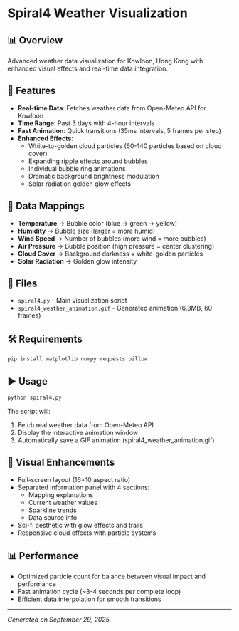 # Spiral4 Weather Visualization

## 📊 Overview
Advanced weather data visualization for Kowloon, Hong Kong with enhanced visual effects and real-time data integration.

## 🚀 Features
- **Real-time Data**: Fetches weather data from Open-Meteo API for Kowloon
- **Time Range**: Past 3 days with 4-hour intervals
- **Fast Animation**: Quick transitions (35ms intervals, 5 frames per step)
- **Enhanced Effects**:
  - White-to-golden cloud particles (60-140 particles based on cloud cover)
  - Expanding ripple effects around bubbles
  - Individual bubble ring animations
  - Dramatic background brightness modulation
  - Solar radiation golden glow effects

## 🎯 Data Mappings
- **Temperature** → Bubble color (blue → green → yellow)
- **Humidity** → Bubble size (larger = more humid)
- **Wind Speed** → Number of bubbles (more wind = more bubbles)
- **Air Pressure** → Bubble position (high pressure = center clustering)
- **Cloud Cover** → Background darkness + white-golden particles
- **Solar Radiation** → Golden glow intensity

## 📁 Files
- `spiral4.py` - Main visualization script
- `spiral4_weather_animation.gif` - Generated animation (6.3MB, 60 frames)

## 🛠️ Requirements
```bash
pip install matplotlib numpy requests pillow
```

## ▶️ Usage
```bash
python spiral4.py
```

The script will:
1. Fetch real weather data from Open-Meteo API
2. Display the interactive animation window
3. Automatically save a GIF animation (spiral4_weather_animation.gif)

## 🎨 Visual Enhancements
- Full-screen layout (16×10 aspect ratio)
- Separated information panel with 4 sections:
  - Mapping explanations
  - Current weather values
  - Sparkline trends
  - Data source info
- Sci-fi aesthetic with glow effects and trails
- Responsive cloud effects with particle systems

## 📊 Performance
- Optimized particle count for balance between visual impact and performance
- Fast animation cycle (~3-4 seconds per complete loop)
- Efficient data interpolation for smooth transitions

---
*Generated on September 29, 2025*